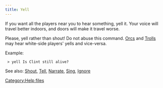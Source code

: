 ```yaml
---
title: Yell
---
```


If you want all the players near you to hear something, yell it. Your
voice will travel better indoors, and doors will make it travel worse.

Please, yell rather than shout! Do not abuse this command.
[Orcs](Orc "wikilink") and [Trolls](Troll "wikilink") may hear
white-side players' yells and vice-versa.

Example:

` > yell Is Clint still alive?`

See also: [Shout](Shout "wikilink"), [Tell](Tell "wikilink"),
[Narrate](Narrate "wikilink"), [Sing](Sing "wikilink"),
[Ignore](Ignore "wikilink")

[Category:Help files](Category:Help_files "wikilink")